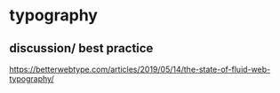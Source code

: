 # typography

## discussion/ best practice

https://betterwebtype.com/articles/2019/05/14/the-state-of-fluid-web-typography/
